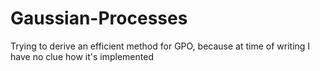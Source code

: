 # Gaussian-Processes
Trying to derive an efficient method for GPO, because at time of writing I have no clue how it's implemented
